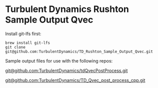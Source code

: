 # Turbulent Dynamics Rushton Sample Output Qvec

Install git-lfs first: 
```
brew install git-lfs
git clone git@github.com:TurbulentDynamics/TD_Rushton_Sample_Output_Qvec.git
```

Sample output files for use with the following repos:

[git@github.com:TurbulentDynamics/tdQvecPostProcess.git](https://github.com/TurbulentDynamics/tdQvecPostProcess)

[git@github.com:TurbulentDynamics/TD_Qvec_post_process_cpp.git](https://github.com/TurbulentDynamics/TD_Qvec_post_process_cpp)
